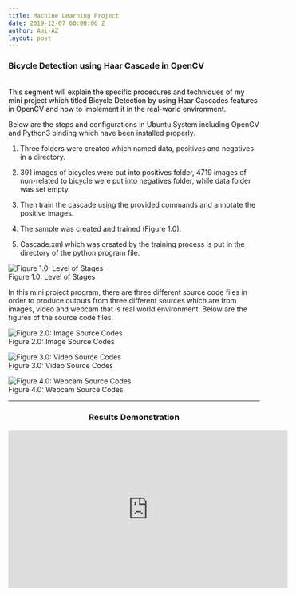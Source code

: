 ```yaml
---
title: Machine Learning Project
date: 2019-12-07 00:00:00 Z
author: Ami-AZ
layout: post
---
```


<h3>Bicycle Detection using Haar Cascade in OpenCV</h3>

<br><font color="black">This segment will explain the specific procedures and techniques of my mini project which titled Bicycle Detection by using Haar Cascades features in OpenCV and how to implement it in the real-world environment.</font>

Below are the steps and configurations in Ubuntu System including OpenCV and Python3 binding which have been installed properly.

1) Three folders were created which named data, positives and negatives in a directory.

2) 391 images of bicycles were put into positives folder, 4719 images of non-related to bicycle were put into negatives folder, while data folder was set empty.

3) Then train the cascade using the provided commands and annotate the positive images.

4) The sample was created and trained (Figure 1.0).

5) Cascade.xml which was created by the training process is put in the directory of the python program file.

<span class="image center"><img src="{{ 'assets/images/opencv/levelofstages.png' | relative_url }}" alt="Figure 1.0: Level of Stages" /></span>
<br>Figure 1.0: Level of Stages

In this mini project program, there are three different source code files in order to produce outputs from three different sources which are from images, video and webcam that is real world environment. Below are the figures of the source code files.

<span class="image center"><img src="{{ 'assets/images/opencv/imageofsourcecodes.png' | relative_url }}" alt="Figure 2.0: Image Source Codes" /></span>
<br>Figure 2.0: Image Source Codes

<span class="image center"><img src="{{ 'assets/images/opencv/videosourcecodes.png' | relative_url }}" alt="Figure 3.0: Video Source Codes" /></span>
<br>Figure 3.0: Video Source Codes

<span class="image center"><img src="{{ 'assets/images/opencv/webcamsourcecodes.png' | relative_url }}" alt="Figure 4.0: Webcam Source Codes" /></span>
<br>Figure 4.0: Webcam Source Codes

   <hr />
  <h3 align="center">Results Demonstration</h3>
  
  <style>
  @media only screen and (max-width: 767px) {

.video-container {
position: relative;
padding-bottom: 56.25%;
padding-top: 30px; height: 0; overflow: hidden;
}
 
.video-container iframe,
.video-container object,
.video-container embed {
position: absolute;
top: 0;
left: 0;
width: 100%;
height: 100%;
}
  }
</style>

<div class="video-container"><iframe width="560" height="315" src="https://www.youtube.com/embed/hdWmrjy6T3s" frameborder="0" allow="accelerometer; autoplay; encrypted-media; gyroscope; picture-in-picture" allowfullscreen>
</iframe></div>

